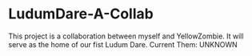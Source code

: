 # LudumDare-A-Collab
This project is a collaboration between myself and YellowZombie. It will serve as the home of our fist Ludum Dare. Current Them: UNKNOWN
